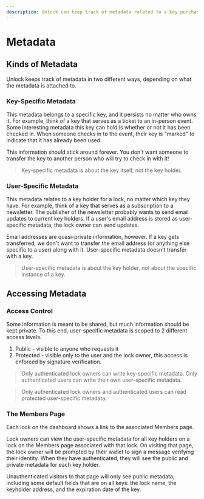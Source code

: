 ```yaml
---
description: Unlock can keep track of metadata related to a key purchase in several ways
---
```


# Metadata

## Kinds of Metadata

Unlock keeps track of metadata in two different ways, depending on what the metadata is attached to.

### Key-Specific Metadata

This metadata belongs to a specific key, and it persists no matter who owns it. For example, think of a key that serves as a ticket to an in-person event. Some interesting metadata this key can hold is whether or not it has been checked in. When someone checks in to the event, their key is "marked" to indicate that it has already been used.

This information should stick around forever. You don't want someone to transfer the key to another person who will try to check in with it!

> Key-specific metadata is about the key itself, not the key holder.

### User-Specific Metadata

This metadata relates to a key holder for a lock, no matter which key they have. For example, think of a key that serves as a subscription to a newsletter. The publisher of the newsletter probably wants to send email updates to current key holders. If a user's email address is stored as user-specific metadata, the lock owner can send updates.

Email addresses are quasi-private information, however. If a key gets transferred, we don't want to transfer the email address (or anything else specific to a user) along with it. User-specific metadata doesn't transfer with a key.

> User-specific metadata is about the key holder, not about the specific instance of a key.

## Accessing Metadata

### Access Control

Some information is meant to be shared, but much information should be kept private. To this end, user-specific metadata is scoped to 2 different access levels.

1. Public - visible to anyone who requests it
2. Protected - visible only to the user and the lock owner, this access is enforced by signature verification.

> Only authenticated lock owners can write key-specific metadata. Only authenticated users can write their own user-specific metadata.

> Only authenticated lock owners and authenticated users can read protected user-specific metadata.

### The Members Page

Each lock on the dashboard shows a link to the associated Members page.

Lock owners can view the user-specific metadata for all key holders on a lock on the Members page associated with that lock. On visiting that page, the lock owner will be prompted by their wallet to sign a message verifying their identity. When they have authenticated, they will see the public and private metadata for each key holder.

Unauthenticated visitors to that page will only see public metadata, including some default fields that are on all keys: the lock name, the keyholder address, and the expiration date of the key.
